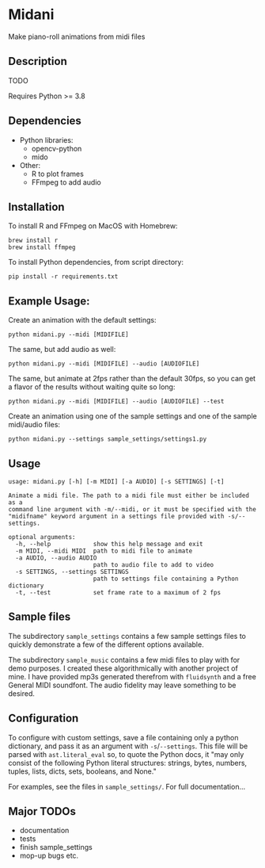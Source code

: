 # Midani

Make piano-roll animations from midi files

## Description

TODO

Requires Python >= 3.8

## Dependencies

- Python libraries:
    - opencv-python
    - mido
- Other:
    - R to plot frames
    - FFmpeg to add audio

## Installation

To install R and FFmpeg on MacOS with Homebrew:

```
brew install r
brew install ffmpeg
```

To install Python dependencies, from script directory:

```
pip install -r requirements.txt
```

## Example Usage:

Create an animation with the default settings:

`python midani.py --midi [MIDIFILE]`

The same, but add audio as well:

`python midani.py --midi [MIDIFILE] --audio [AUDIOFILE]`

The same, but animate at 2fps rather than the default 30fps, so you can get a flavor of the results without waiting quite so long:

`python midani.py --midi [MIDIFILE] --audio [AUDIOFILE] --test`

Create an animation using one of the sample settings and one of the sample midi/audio files:

`python midani.py --settings sample_settings/settings1.py`

## Usage

```
usage: midani.py [-h] [-m MIDI] [-a AUDIO] [-s SETTINGS] [-t]

Animate a midi file. The path to a midi file must either be included as a
command line argument with -m/--midi, or it must be specified with the
"midifname" keyword argument in a settings file provided with -s/--settings.

optional arguments:
  -h, --help            show this help message and exit
  -m MIDI, --midi MIDI  path to midi file to animate
  -a AUDIO, --audio AUDIO
                        path to audio file to add to video
  -s SETTINGS, --settings SETTINGS
                        path to settings file containing a Python dictionary
  -t, --test            set frame rate to a maximum of 2 fps
```

## Sample files

The subdirectory `sample_settings` contains a few sample settings files to quickly demonstrate a few of the different options available.

The subdirectory `sample_music` contains a few midi files to play with for demo purposes. I created these algorithmically with another project of mine. I have provided mp3s generated therefrom with `fluidsynth` and a free General MIDI soundfont. The audio fidelity may leave something to be desired.

## Configuration

To configure with custom settings, save a file containing only a python dictionary, and pass it as an argument with `-s`/`--settings`. This file will be parsed with `ast.literal_eval` so, to quote the Python docs, it "may only consist of the following Python literal structures: strings, bytes, numbers, tuples, lists, dicts, sets, booleans, and None."

For examples, see the files in `sample_settings/`. For full documentation...

## Major TODOs

- documentation
- tests
- finish sample_settings
- mop-up bugs etc.
